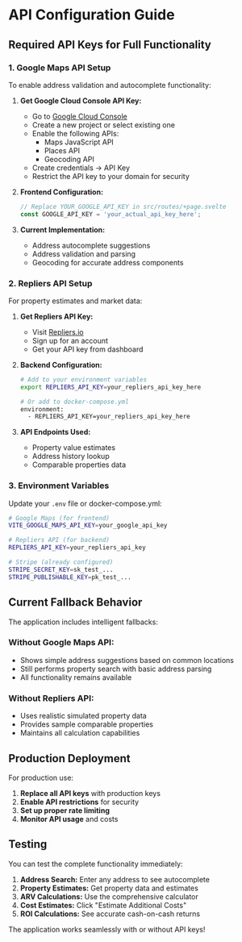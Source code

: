 # API Configuration Guide

## Required API Keys for Full Functionality

### 1. Google Maps API Setup

To enable address validation and autocomplete functionality:

1. **Get Google Cloud Console API Key:**
   - Go to [Google Cloud Console](https://console.cloud.google.com/)
   - Create a new project or select existing one
   - Enable the following APIs:
     - Maps JavaScript API
     - Places API
     - Geocoding API
   - Create credentials → API Key
   - Restrict the API key to your domain for security

2. **Frontend Configuration:**
   ```javascript
   // Replace YOUR_GOOGLE_API_KEY in src/routes/+page.svelte
   const GOOGLE_API_KEY = 'your_actual_api_key_here';
   ```

3. **Current Implementation:**
   - Address autocomplete suggestions
   - Address validation and parsing
   - Geocoding for accurate address components

### 2. Repliers API Setup

For property estimates and market data:

1. **Get Repliers API Key:**
   - Visit [Repliers.io](https://api.repliers.io/)
   - Sign up for an account
   - Get your API key from dashboard

2. **Backend Configuration:**
   ```bash
   # Add to your environment variables
   export REPLIERS_API_KEY=your_repliers_api_key_here
   
   # Or add to docker-compose.yml
   environment:
     - REPLIERS_API_KEY=your_repliers_api_key_here
   ```

3. **API Endpoints Used:**
   - Property value estimates
   - Address history lookup
   - Comparable properties data

### 3. Environment Variables

Update your `.env` file or docker-compose.yml:

```bash
# Google Maps (for frontend)
VITE_GOOGLE_MAPS_API_KEY=your_google_api_key

# Repliers API (for backend)
REPLIERS_API_KEY=your_repliers_api_key

# Stripe (already configured)
STRIPE_SECRET_KEY=sk_test_...
STRIPE_PUBLISHABLE_KEY=pk_test_...
```

## Current Fallback Behavior

The application includes intelligent fallbacks:

### Without Google Maps API:
- Shows simple address suggestions based on common locations
- Still performs property search with basic address parsing
- All functionality remains available

### Without Repliers API:
- Uses realistic simulated property data
- Provides sample comparable properties
- Maintains all calculation capabilities

## Production Deployment

For production use:

1. **Replace all API keys** with production keys
2. **Enable API restrictions** for security
3. **Set up proper rate limiting**
4. **Monitor API usage** and costs

## Testing

You can test the complete functionality immediately:

1. **Address Search:** Enter any address to see autocomplete
2. **Property Estimates:** Get property data and estimates  
3. **ARV Calculations:** Use the comprehensive calculator
4. **Cost Estimates:** Click "Estimate Additional Costs"
5. **ROI Calculations:** See accurate cash-on-cash returns

The application works seamlessly with or without API keys!